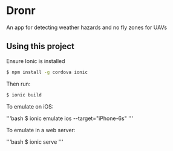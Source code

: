 Dronr
=====================

An app for detecting weather hazards and no fly zones for UAVs

## Using this project

Ensure Ionic is installed

```bash
$ npm install -g cordova ionic
```

Then run: 

```bash
$ ionic build
```

To emulate on iOS:

'''bash
$ ionic emulate ios --target="iPhone-6s"
'''

To emulate in a web server:

'''bash
$ ionic serve
'''
